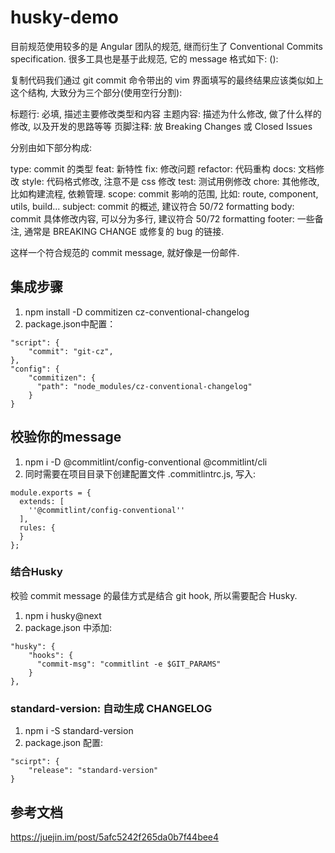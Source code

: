 # husky-demo
目前规范使用较多的是 Angular 团队的规范, 继而衍生了 Conventional Commits specification. 很多工具也是基于此规范, 它的 message 格式如下:
<type>(<scope>): <subject>
<BLANK LINE>
<body>
<BLANK LINE>
<footer>
复制代码我们通过 git commit 命令带出的 vim 界面填写的最终结果应该类似如上这个结构, 大致分为三个部分(使用空行分割):

标题行: 必填, 描述主要修改类型和内容
主题内容: 描述为什么修改, 做了什么样的修改, 以及开发的思路等等
页脚注释: 放 Breaking Changes 或 Closed Issues

分别由如下部分构成:

type: commit 的类型
feat: 新特性
fix: 修改问题
refactor: 代码重构
docs: 文档修改
style: 代码格式修改, 注意不是 css 修改
test: 测试用例修改
chore: 其他修改, 比如构建流程, 依赖管理.
scope: commit 影响的范围, 比如: route, component, utils, build...
subject: commit 的概述, 建议符合  50/72 formatting
body: commit 具体修改内容, 可以分为多行, 建议符合 50/72 formatting
footer: 一些备注, 通常是 BREAKING CHANGE 或修复的 bug 的链接.

这样一个符合规范的 commit message, 就好像是一份邮件.

## 集成步骤
1. npm install -D commitizen cz-conventional-changelog
2. package.json中配置：  

```
"script": {
    "commit": "git-cz",
},
"config": {
    "commitizen": {
      "path": "node_modules/cz-conventional-changelog"
    }
}
```

## 校验你的message
1. npm i -D @commitlint/config-conventional @commitlint/cli
2. 同时需要在项目目录下创建配置文件 .commitlintrc.js, 写入:

```
module.exports = {
  extends: [
    ''@commitlint/config-conventional''
  ],
  rules: {
  }
};
```

### 结合Husky
校验 commit message 的最佳方式是结合 git hook, 所以需要配合 Husky.
1. npm i husky@next
2. package.json 中添加:   

```
"husky": {
    "hooks": {
      "commit-msg": "commitlint -e $GIT_PARAMS"
    }
},
```

### standard-version: 自动生成 CHANGELOG
1. npm i -S standard-version
2. package.json 配置:

```
"scirpt": {
    "release": "standard-version"
}
```


## 参考文档
https://juejin.im/post/5afc5242f265da0b7f44bee4

